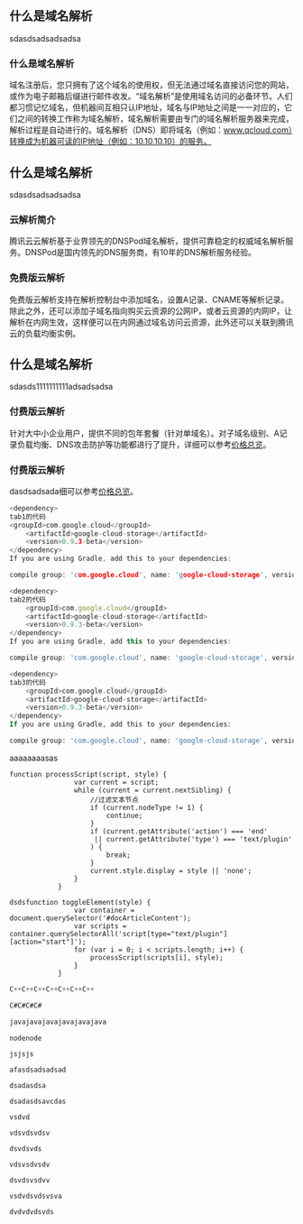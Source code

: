 ## 什么是域名解析
sdasdsadsadsadsa
### 什么是域名解析
域名注册后，您只拥有了这个域名的使用权，但无法通过域名直接访问您的网站，或作为电子邮箱后缀进行邮件收发。“域名解析”是使用域名访问的必备环节。人们都习惯记忆域名，但机器间互相只认IP地址，域名与IP地址之间是一一对应的，它们之间的转换工作称为域名解析，域名解析需要由专门的域名解析服务器来完成，解析过程是自动进行的。域名解析（DNS）即将域名（例如：www.qcloud.com）转换成为机器可读的IP地址（例如：10.10.10.10）的服务。

## 什么是域名解析
sdasdsadsadsadsa
### 云解析简介
腾讯云云解析基于业界领先的DNSPod域名解析，提供可靠稳定的权威域名解析服务。DNSPod是国内领先的DNS服务商，有10年的DNS解析服务经验。

### 免费版云解析
免费版云解析支持在解析控制台中添加域名，设置A记录、CNAME等解析记录。除此之外，还可以添加子域名指向购买云资源的公网IP，或者云资源的内网IP，让解析在内网生效，这样便可以在内网通过域名访问云资源，此外还可以关联到腾讯云的负载均衡实例。

## 什么是域名解析
sdasds1111111111adsadsadsa
### 付费版云解析
针对大中小企业用户，提供不同的包年套餐（针对单域名）。对子域名级别、A记录负载均衡、DNS攻击防护等功能都进行了提升，详细可以参考[价格总览](https://www.qcloud.com/document/product/302/3466)。
### 付费版云解析
dasdsadsada细可以参考[价格总览](https://www.qcloud.com/document/product/302/3466)。


<script type="text/plugin"  data-type = "code" action="start"> </script>

```c
<dependency>
tab1的代码
<groupId>com.google.cloud</groupId>
    <artifactId>google-cloud-storage</artifactId>
    <version>0.9.3-beta</version>
</dependency>
If you are using Gradle, add this to your dependencies:

compile group: 'com.google.cloud', name: 'google-cloud-storage', version: '0.9.3-beta'
```
```js
<dependency>
tab2的代码
    <groupId>com.google.cloud</groupId>
    <artifactId>google-cloud-storage</artifactId>
    <version>0.9.3-beta</version>
</dependency>
If you are using Gradle, add this to your dependencies:

compile group: 'com.google.cloud', name: 'google-cloud-storage', version: '0.9.3-beta'
```
```php
<dependency>
tab3的代码
    <groupId>com.google.cloud</groupId>
    <artifactId>google-cloud-storage</artifactId>
    <version>0.9.3-beta</version>
</dependency>
If you are using Gradle, add this to your dependencies:

compile group: 'com.google.cloud', name: 'google-cloud-storage', version: '0.9.3-beta'
```

<script type="text/plugin" action="end"></script>
<script type="text/plugin"  data-type = "code" action="start"> </script>

aaaaaaaasas
```csa
function processScript(script, style) {
				var current = script;
				while (current = current.nextSibling) {
					//过滤文本节点
					if (current.nodeType != 1) {
						continue;
					}
					if (current.getAttribute('action') === 'end' 
					 || current.getAttribute('type') === 'text/plugin'
					) {
						break;
					}
					current.style.display = style || 'none';
				}
			}

```
```dsavcsdcdasds
dsdsfunction toggleElement(style) {
				var container = document.querySelector('#docArticleContent');
				var scripts = container.querySelectorAll('script[type="text/plugin"][action="start"]');
				for (var i = 0; i < scripts.length; i++) {
					processScript(scripts[i], style);
				}
			}
```

<script type="text/plugin" action="end"></script>

<script type="text/plugin"  data-type = "code" action="start"> </script>

```C++
C++C++C++C++C++C++C++
```
```C#
C#C#C#C#
```
```java
javajavajavajavajavajava
```
```node
nodenode
```
```js
jsjsjs
```

<script type="text/plugin" action="end"></script>

<script type="text/plugin"  data-type = "code" action="start"> </script>

```das
afasdsadsadsad
```
```dascadca
dsadasdsa
```
```cdcd43
dsadasdsavcdas
```
```cdcd
vsdvd
```
```gvtb
vdsvdsvdsv
```
```bqeb
dsvdsvds
```
```vbeb
vdsvsdvsdv
```
```etbeqb
dsvdsvsdvv
```
```eqbqeb
vsdvdsvdsvsva
```
```ebe
dvdvdvdsvds
```

<script type="text/plugin" action="end"></script>

